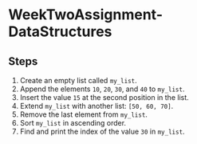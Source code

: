 # WeekTwoAssignment-DataStructures
## Steps

1. Create an empty list called `my_list`.
2. Append the elements `10`, `20`, `30`, and `40` to `my_list`.
3. Insert the value `15` at the second position in the list.
4. Extend `my_list` with another list: `[50, 60, 70]`.
5. Remove the last element from `my_list`.
6. Sort `my_list` in ascending order.
7. Find and print the index of the value `30` in `my_list`.
